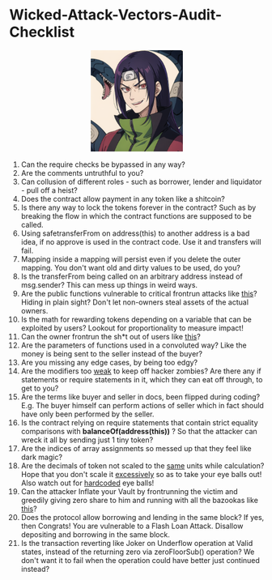 # Wicked-Attack-Vectors-Audit-Checklist

<p align = center>
<img src= "./images/20230530_113017.png" height="200">
<br>
</p>

1. Can the require checks be bypassed in any way?
2. Are the comments untruthful to you?
3. Can collusion of different roles - such as borrower, lender and liquidator - pull off a heist?
4. Does the contract allow payment in any token like a shitcoin?
5. Is there any way to lock the tokens forever in the contract? Such as by breaking the flow in which the contract functions are supposed to be called.
6. Using safetransferFrom on address(this) to another address is a bad idea, if no approve is used in the contract code. Use it and transfers will fail.
7. Mapping inside a mapping will persist even if you delete the outer mapping. You don't want old and dirty values to be used, do you? 
8. Is the transferFrom being called on an arbitrary address instead of msg.sender? This can mess up things in weird ways. 
9. Are the public functions vulnerable to critical frontrun attacks like [this](https://github.com/sherlock-audit/2023-01-ajna-judging/issues/140)? Hiding in plain sight? Don't let non-owners steal assets of the actual owners.
10. Is the math for rewarding tokens depending on a variable that can be exploited by users? Lookout for proportionality to measure impact!
11. Can the owner frontrun the sh*t out of users like [this](https://consensys.net/diligence/audits/2021/06/growthdefi-wheat/#frontrunning-attacks-by-the-owner)?
12. Are the parameters of functions used in a convoluted way? Like the money is being sent to the seller instead of the buyer?
13. Are you missing any edge cases, by being too edgy?
14. Are the modifiers too [weak](https://twitter.com/BlockSecTeam/status/1692533280971936059?t=pZijRKlnlcFfo9fdEk8dSQ&s=19) to keep off hacker zombies? Are there any if statements or require statements in it, which they can eat off through, to get to you?
15. Are the terms like buyer and seller in docs, been flipped during coding? E.g. The buyer himself can perform actions of seller which in fact should have only been performed by the seller.
16. Is the contract relying on require statements that contain strict equality comparisons with **balanceOf(address(this))** ? So that the attacker can wreck it all by sending just 1 tiny token?
17. Are the indices of array assignments so messed up that they feel like dark magic?
18. Are the decimals of token not scaled to the [same](https://dacian.me/precision-loss-errors#heading-no-precision-scaling) units while calculation? Hope that you don't scale it [excessively](https://dacian.me/precision-loss-errors#heading-excessive-precision-scaling) so as to take your eye balls out! Also watch out for [hardcoded](https://dacian.me/precision-loss-errors#heading-mismatched-precision-scaling) eye balls! 
19. Can the attacker Inflate your Vault by frontrunning the victim and greedily giving zero share to him and running with all the bazookas like [this](https://blog.openzeppelin.com/a-novel-defense-against-erc4626-inflation-attacks)?
20. Does the protocol allow borrowing and lending in the same block? If yes, then Congrats! You are vulnerable to a Flash Loan Attack. Disallow depositing and borrowing in the same block.
21. Is the transaction reverting like Joker on Underflow operation at Valid states, instead of the returning zero via zeroFloorSub() operation? We don't want it to fail when the operation could have better just continued instead?
